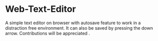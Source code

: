 # Web-Text-Editor

A simple text editor on browser with autosave feature to work in a distraction free environment.
It can also be saved by pressing the down arrow.
Contributions will be appreciated .
